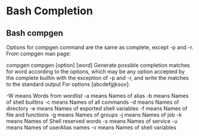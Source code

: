 # Bash Completion


## Bash compgen

Options for compgen command are the same as complete, except -p and -r. From compgen man page:

compgen
 compgen [option] [word]
 Generate possible completion matches for word according to the options, which
 may be any option accepted by the complete builtin with the exception of -p
 and -r, and write the matches to the standard output
For options [abcdefgjksuv]:

-W means Words from wordlist
-a means Names of alias
-b means Names of shell builtins
-c means Names of all commands
-d means Names of directory
-e means Names of exported shell variables
-f means Names of file and functions
-g means Names of groups
-j means Names of job
-k means Names of Shell reserved words
-s means Names of service
-u means Names of userAlias names
-v means Names of shell variables
